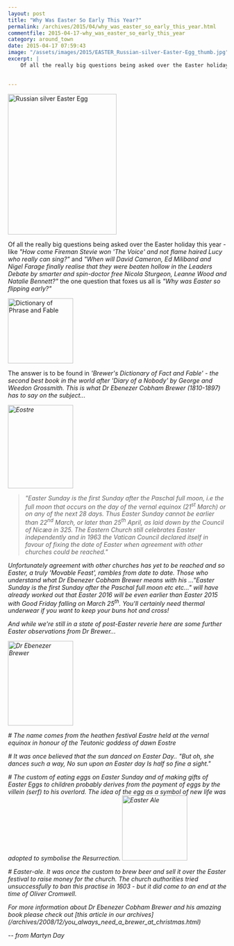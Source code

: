 ```yaml
---
layout: post
title: "Why Was Easter So Early This Year?"
permalink: /archives/2015/04/why_was_easter_so_early_this_year.html
commentfile: 2015-04-17-why_was_easter_so_early_this_year
category: around_town
date: 2015-04-17 07:59:43
image: "/assets/images/2015/EASTER_Russian-silver-Easter-Egg_thumb.jpg"
excerpt: |
    Of all the really big questions being asked over the Easter holiday this year - like <em>"How come Fireman Stevie won 'The Voice' and not flame haired Lucy who really can sing?"</em> and <em>"When will David Cameron, Ed Miliband and Nigel Farage finally realise that they were beaten hollow in the Leaders Debate by smarter and spin-doctor free Nicola Sturgeon, Leanne Wood and Natalie Bennett?"</em> the one question that foxes us all is <em>"Why was Easter so flipping early?"</em>
    

---
```


<a href="/assets/images/2015/EASTER_Russian-silver-Easter-Egg.jpg" title="See larger version of - Russian silver Easter Egg"><img src="/assets/images/2015/EASTER_Russian-silver-Easter-Egg_thumb.jpg" width="250" height="324" alt="Russian silver Easter Egg" class="right" /></a>

Of all the really big questions being asked over the Easter holiday this year - like <em>"How come Fireman Stevie won 'The Voice' and not flame haired Lucy who really can sing?"</em> and <em>"When will David Cameron, Ed Miliband and Nigel Farage finally realise that they were beaten hollow in the Leaders Debate by smarter and spin-doctor free Nicola Sturgeon, Leanne Wood and Natalie Bennett?"</em> the one question that foxes us all is <em>"Why was Easter so flipping early?"</em>

<a href="/assets/images/2015/EASTER_Dictionary_of_Phrase_and_Fable.jpg" title="See larger version of - Dictionary of Phrase and Fable"><img src="/assets/images/2015/EASTER_Dictionary_of_Phrase_and_Fable_thumb.jpg" width="150" alt="Dictionary of Phrase and Fable" class="photo right" /></a>

The answer is to be found in <em>'Brewer's Dictionary of Fact and Fable' - the second best book in the world after <em>'Diary of a Nobody'</em> by George and Weedon Grossmith. This is what Dr Ebenezer Cobham Brewer (1810-1897) has to say on the subject...

<a href="/assets/images/2015/EASTER_Eostre.jpg" title="See larger version of - Eostre"><img src="/assets/images/2015/EASTER_Eostre_thumb.jpg" width="150" height="192" alt="Eostre" class="photo right" /></a>

> "Easter Sunday is the first Sunday after the Paschal full moon, i.e the full moon that occurs on the day of the vernal equinox (21<sup>st</sup> March) or on any of the next 28 days. Thus Easter Sunday cannot be earlier than 22<sup>nd</sup> March, or later than 25<sup>th</sup> April, as laid down by the Council of Nicæa in 325. The Eastern Church still celebrates Easter independently and in 1963 the Vatican Council declared itself in favour of fixing the date of Easter when agreement with other churches could be reached."

Unfortunately agreement with other churches has yet to be reached and so Easter, a truly <em>'Movable Feast'</em>, rambles from date to date. Those who understand what Dr Ebenezer Cobham Brewer means with his <em>..."Easter Sunday is the first Sunday after the Paschal full moon etc etc..."</em> will have already worked out that Easter 2016 will be even earlier than Easter 2015 with Good Friday falling on March 25<sup>th</sup>. You'll certainly need thermal underwear if you want to keep your buns hot and cross!

<div markdown="1" class="box">
And while we're still in a state of post-Easter reverie here are some further Easter observations from Dr Brewer...

<a href="/assets/images/2015/EASTER_Dr_Ebenezer_Brewer.jpg" title="See larger version of - Dr Ebenezer Brewer"><img src="/assets/images/2015/EASTER_Dr_Ebenezer_Brewer_thumb.jpg" width="150" height="195" alt="Dr Ebenezer Brewer" class="photo right" /></a>

\# The name comes from the heathen festival Eastre held at the vernal equinox in honour of the Teutonic goddess of dawn Eostre

\# It was once believed that the sun danced on Easter Day..
"But oh, she dances such a way,
No sun upon an Easter day
Is half so fine a sight."

\# The custom of eating eggs on Easter Sunday and of making gifts of Easter Eggs to children probably derives from the payment of eggs by the villein (serf) to his overlord. The idea of the egg as a symbol of new life was adopted to symbolise the Resurrection.
<a href="/assets/images/2015/EASTER_Easter_Ale.jpg" title="See larger version of - Easter Ale"><img src="/assets/images/2015/EASTER_Easter_Ale_thumb.jpg" width="150"  alt="Easter Ale" class="photo right" /></a>

\# Easter-ale. It was once the custom to brew beer and sell it over the Easter festival to raise money for the church. The church authorities tried unsuccessfully to ban this practise in 1603 - but it did come to an end at the time of Oliver Cromwell.

</div>
<em>For more information about Dr Ebenezer Cobham Brewer and his amazing book please check out [this article in our archives](/archives/2008/12/you_always_need_a_brewer_at_christmas.html)
</em>

<cite>-- from Martyn Day</cite>
